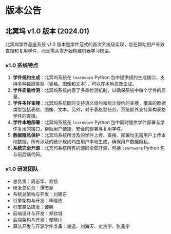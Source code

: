 # 版本公告

## 北冥坞 v1.0 版本 (2024.01)

北冥坞学件基座系统 v1.0 版本是学件范式的首次系统级实现，旨在帮助用户有效查搜和复用学件，而无需从零开始构建机器学习模型。

### v1.0 系统特点

1. **学件规约生成**：北冥坞系统在 `learnware` Python 包中提供规约生成接口，支持多种数据类型（表格、图像和文本），可以在本地高效生成。
2. **学件质量检测**：北冥坞系统内置了多重检测机制，以确保系统中每个学件的质量。
3. **学件多样查搜**：北冥坞系统同时支持语义规约和统计规约的查搜，覆盖的数据类型包括表格、图像、文本。另外，对于表格型任务，系统额外支持异构表格学件的查搜。
4. **学件本地部署**：北冥坞系统在 `learnware` Python 包中同时提供学件部署与学件复用的接口，帮助用户便捷、安全的部署与复用学件。
5. **数据隐私保护**：北冥坞系统所涉及的学件上传、查搜、部署均无需用户上传本地数据，所有涉及的统计规约均由用户本地生成，确保用户数据隐私。
6. **系统完全开源**：北冥坞系统所有的源码全部开源，包括 `learnware` Python 包与前后端代码。

### v1.0 研发团队

- 总负责：<a href="http://cs.nju.edu.cn/zhouzh" style="text-decoration: none; color: inherit;">周志华</a>、<a href="http://www.lamda.nju.edu.cn/yuy" style="text-decoration: none; color: inherit;">俞扬</a>
- 研发总负责：<a href="http://www.lamda.nju.edu.cn/tanzh/" style="text-decoration: none; color: inherit;">谭志豪</a>
- 系统总架构与开发：<a href="http://www.lamda.nju.edu.cn/liujd/" style="text-decoration: none; color: inherit;">刘建东</a>
- 引擎架构与开发：<a href="http://www.lamda.nju.edu.cn/bixd/" style="text-decoration: none; color: inherit;">毕晓栋</a>
- 引擎算法研发：<a href="http://www.lamda.nju.edu.cn/tanp/" style="text-decoration: none; color: inherit;">谭鹏</a>
- 前端设计与开发：<a href="http://www.lamda.nju.edu.cn/zhengqc/" style="text-decoration: none; color: inherit;">郑钦城</a>
- 后端架构与开发：邹晓川
- 算法开发与开源学件准备：<a href="http://www.lamda.nju.edu.cn/xiey/" style="text-decoration: none; color: inherit;">谢逸</a>、刘海天、史浩宇、张鑫宇